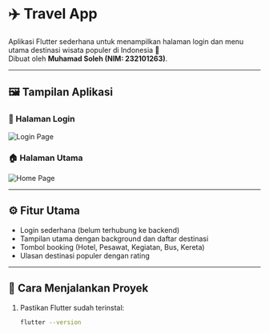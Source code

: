 # ✈️ Travel App

Aplikasi Flutter sederhana untuk menampilkan halaman login dan menu utama destinasi wisata populer di Indonesia 🌴  
Dibuat oleh **Muhamad Soleh (NIM: 232101263)**.

---

## 🖼️ Tampilan Aplikasi

### 🔐 Halaman Login

![Login Page](assets/screenshots/login.png)

### 🏠 Halaman Utama

![Home Page](assets/screenshots/home.png)

---

## ⚙️ Fitur Utama

- Login sederhana (belum terhubung ke backend)
- Tampilan utama dengan background dan daftar destinasi
- Tombol booking (Hotel, Pesawat, Kegiatan, Bus, Kereta)
- Ulasan destinasi populer dengan rating

---

## 🚀 Cara Menjalankan Proyek

1. Pastikan Flutter sudah terinstal:
   ```bash
   flutter --version
   ```
